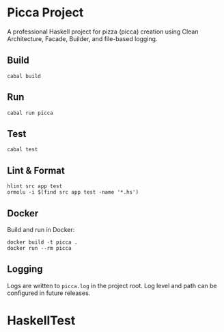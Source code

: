 # Picca Project

A professional Haskell project for pizza (picca) creation using Clean Architecture, Facade, Builder, and file-based logging.

## Build

```
cabal build
```

## Run

```
cabal run picca
```

## Test

```
cabal test
```

## Lint & Format

```
hlint src app test
ormolu -i $(find src app test -name '*.hs')
```

## Docker

Build and run in Docker:

```
docker build -t picca .
docker run --rm picca
```

## Logging

Logs are written to `picca.log` in the project root. Log level and path can be configured in future releases.
# HaskellTest